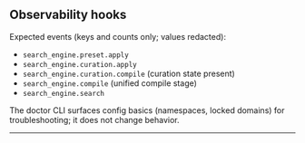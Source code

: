 ## Observability hooks

Expected events (keys and counts only; values redacted):

- `search_engine.preset.apply`
- `search_engine.curation.apply`
- `search_engine.curation.compile` (curation state present)
- `search_engine.compile` (unified compile stage)
- `search_engine.search`

The doctor CLI surfaces config basics (namespaces, locked domains) for troubleshooting; it does not
change behavior.

---
